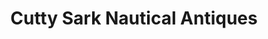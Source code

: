 ---
title: "Cutty Sark Nautical Antiques"
url: /seattle/cutty-sark-nautical-antiques/
shop: antiques
---